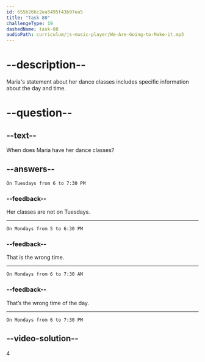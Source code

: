 ```yaml
---
id: 655b266c2ea5495f43b97ea5
title: "Task 80"
challengeType: 19
dashedName: task-80
audioPath: curriculum/js-music-player/We-Are-Going-to-Make-it.mp3
---
```


<!--
AUDIO REFERENCE: 
Maria: Hi Brian. Well, yeah! I like doing entertaining things in the evening, so I go out a lot. On Mondays, I have dance classes from 6 to 7:30 PM. I love dancing.
-->

# --description--

Maria's statement about her dance classes includes specific information about the day and time.

# --question--

## --text--

When does Maria have her dance classes?

## --answers--

`On Tuesdays from 6 to 7:30 PM`

### --feedback--

Her classes are not on Tuesdays.

---

`On Mondays from 5 to 6:30 PM`

### --feedback--

That is the wrong time.

---

`On Mondays from 6 to 7:30 AM`

### --feedback--

That’s the wrong time of the day.

---

`On Mondays from 6 to 7:30 PM`

## --video-solution--

4
